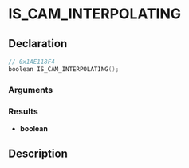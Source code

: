 # IS_CAM_INTERPOLATING

## Declaration
```cpp
// 0x1AE118F4
boolean IS_CAM_INTERPOLATING();
```

### Arguments

### Results
- **boolean**

## Description

